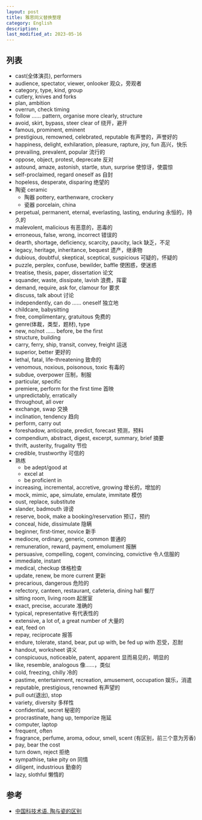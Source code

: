 ```yaml
---
layout: post
title: 雅思同义替换整理
category: English
description: 
last_modified_at: 2023-05-16
---
```


## 列表

+ cast(全体演员), performers
+ audience, spectator, viewer, onlooker 观众，旁观者
+ category, type, kind, group
+ cutlery, knives and forks
+ plan, ambition
+ overrun, check timing
+ follow …… pattern, organise more clearly, structure
+ avoid, skirt, bypass, steer clear of 绕开，避开
+ famous, prominent, eminent
+ prestigious, remowned, celebrated, reputable 有声誉的，声誉好的
+ happiness, delight, exhilaration, pleasure, rapture, joy, fun 高兴，快乐
+ prevailing, prevalent, popular 流行的
+ oppose, object, protest, deprecate 反对
+ astound, amaze, astonish, startle, stun, surprise 使惊讶，使震惊
+ self-proclaimed, regard oneself as 自封
+ hopeless, desperate, disparing 绝望的
+ 陶瓷 ceramic
  + 陶器 pottery, earthenware, crockery
  + 瓷器 porcelain, china
+ perpetual, permanent, eternal, everlasting, lasting, enduring 永恒的，持久的
+ malevolent, malicious 有恶意的，恶毒的
+ erroneous, false, wrong, incorrect 错误的
+ dearth, shortage, deficiency, scarcity, paucity, lack 缺乏，不足
+ legacy, heritage, inheritance, bequest 遗产，继承物
+ dubious, doubtful, skeptical, sceptical, suspicious 可疑的，怀疑的
+ puzzle, perplex, confuse, bewilder, baffle 使困惑，使迷惑
+ treatise, thesis, paper, dissertation 论文
+ squander, waste, dissipate, lavish 浪费，挥霍
+ demand, require, ask for, clamour for 要求
+ discuss, talk about 讨论
+ independently, can do …… oneself 独立地
+ childcare, babysitting
+ free, complimentary, gratuitous 免费的
+ genre(体裁，类型，题材), type
+ new, no/not …… before, be the first
+ structure, building
+ carry, ferry, ship, transit, convey, freight 运送 
+ superior, better 更好的
+ lethal, fatal, life-threatening 致命的
+ venomous, noxious, poisonous, toxic 有毒的
+ subdue, overpower 压制，制服
+ particular, specific
+ premiere, perform for the first time 首映
+ unpredictably, erratically
+ throughout, all over
+ exchange, swap 交换
+ inclination, tendency 趋向
+ perform, carry out
+ foreshadow, anticipate, predict, forecast 预测，预料
+ compendium, abstract, digest, excerpt, summary, brief 摘要
+ thrift, austerity, frugality 节俭
+ credible, trustworthy 可信的
+ 熟练
  + be adept/good at
  + excel at
  + be proficient in
+ increasing, incremental, accretive, growing 增长的，增加的
+ mock, mimic, ape, simulate, emulate, immitate 模仿
+ oust, replace, substitute
+ slander, badmouth 诽谤
+ reserve, book, make a booking/reservation 预订，预约
+ conceal, hide, dissimulate 隐瞒
+ beginner, first-timer, novice 新手
+ mediocre, ordinary, generic, common 普通的
+ remuneration, reward, payment, emolument 报酬
+ persuasive, compelling, cogent, convincing, convictive 令人信服的
+ immediate, instant
+ medical, checkup 体格检查
+ update, renew, be more current 更新
+ precarious, dangerous 危险的
+ refectory, canteen, restaurant, cafeteria, dining hall 餐厅
+ sitting room, living room 起居室
+ exact, precise, accurate 准确的
+ typical, representative 有代表性的
+ extensive, a lot of, a great number of 大量的
+ eat, feed on
+ repay, reciprocate 报答
+ endure, tolerate, stand, bear, put up with, be fed up with 忍受，忍耐
+ handout, worksheet 讲义
+ conspicuous, noticeable, patent, apparent 显而易见的，明显的
+ like, resemble, analogous 像……，类似
+ cold, freezing, chilly 冷的
+ pastime, entertainment, recreation, amusement, occupation 娱乐，消遣
+ reputable, prestigious, renowned 有声望的
+ pull out(退出), stop
+ variety, diversity 多样性
+ confidential, secret 秘密的
+ procrastinate, hang up, temporize 拖延
+ computer, laptop
+ frequent, often
+ fragrance, perfume, aroma, odour, smell, scent (有区别，前三个意为芳香)
+ pay, bear the cost
+ turn down, reject 拒绝
+ sympathise, take pity on 同情
+ diligent, industrious 勤奋的
+ lazy, slothful 懒惰的


## 参考

+ [中国科技术语. 陶与瓷的区别](http://www.term.org.cn/CN/abstract/abstract11054.shtml)